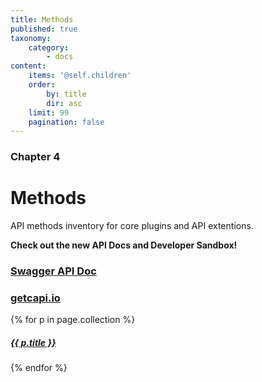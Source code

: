 ```yaml
---
title: Methods
published: true
taxonomy:
    category:
        - docs
content:
    items: '@self.children'
    order:
        by: title
        dir: asc
    limit: 99
    pagination: false
---
```


### Chapter 4

# Methods

API methods inventory for core plugins and API extentions.

**Check out the new API Docs and Developer Sandbox!**

<span style="text-align:center" class="fa fa-arrow-down fa-3x"></span>

### [Swagger API Doc](/swagger-api-doc)
### [getcapi.io](http://getcapi.io)

{% for p in page.collection %}
##### [ {{ p.title }}]({{p.link}})
{% endfor %}

